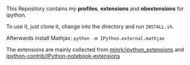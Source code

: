 This Repository contains my **profiles**, **extensions** and **nbextensions** for ipython.

To use it, just clone it, change into the directory and run `INSTALL.sh`.

Afterwards install Mathjax: `python -m IPython.external.mathjax`

The extensions are mainly collected from
[minrk/ipython_extensions](https://github.com/minrk/ipython_extensions) and
[ipython-contrib/IPython-notebook-extensions](https://github.com/ipython-contrib/IPython-notebook-extensions)
